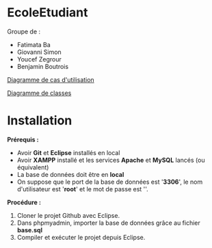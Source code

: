 # EcoleEtudiant

Groupe de :
- Fatimata Ba
- Giovanni Simon
- Youcef Zegrour
- Benjamin Boutrois

[Diagramme de cas d'utilisation](https://drive.google.com/file/d/1r4qO2vYNtvF4_JDpUP8WLVcENmtqLy8p/view?usp=sharing)

[Diagramme de classes](https://drive.google.com/file/d/1KrN19iekDoze0c3bHJIdsq9EW6gHjV9F/view?usp=sharing)

# Installation

**Prérequis :**
- Avoir **Git** et **Eclipse** installés en local
- Avoir **XAMPP** installé et les services **Apache** et **MySQL** lancés (ou équivalent)
- La base de données doit être en **local**
- On suppose que le port de la base de données est '**3306**', le nom d'utilisateur est '**root**' et le mot de passe est ''.

**Procédure :**

1. Cloner le projet Github avec Eclipse.
2. Dans phpmyadmin, importer la base de données grâce au fichier **base.sql**
3. Compiler et exécuter le projet depuis Eclipse.
